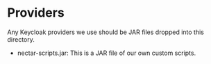 # Providers

Any Keycloak providers we use should be JAR files dropped into this
directory.

* nectar-scripts.jar: This is a JAR file of our own custom scripts.
